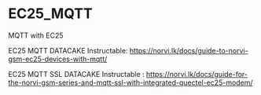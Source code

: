 # EC25_MQTT
MQTT with EC25

EC25 MQTT DATACAKE Instructable: https://norvi.lk/docs/guide-to-norvi-gsm-ec25-devices-with-mqtt/

EC25 MQTT SSL DATACAKE Instructable : https://norvi.lk/docs/guide-for-the-norvi-gsm-series-and-mqtt-ssl-with-integrated-quectel-ec25-modem/
